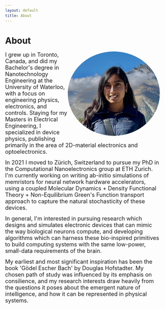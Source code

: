 ```yaml
---
layout: default
title: About
---
```

# About
<img align="right" src="/media/me.png" height="auto" width="300" style="border-radius:50%">

<font size="4">I grew up in Toronto, Canada, and did my Bachelor's degree in Nanotechnology Engineering at the University of Waterloo, with a focus on engineering physics, electronics, and controls. Staying for my Masters in Electrical Engineering, I specialized in device physics, publishing primarily in the area of 2D-material electronics and optoelectronics.</font>

<font size="4">In 2021 I moved to Zürich, Switzerland to pursue my PhD in the Computational Nanoelectronics group at ETH Zurich. I'm currently working on writing ab-initio simulations of memristors for neural network hardware accelerators, using a coupled Molecular Dynamics + Density Functional Theory + Non-Equilibrium Green's Function transport approach to capture the natural stochasticity of these devices.</font>

<font size="4">In general, I'm interested in pursuing research which designs and simulates electronic devices that can mimic the way biological neurons compute, and developing algorithms which can harness these bio-inspired primitives to build computing systems with the same low-power, small-data requirements of the brain.</font>

<font size="4">My earliest and most significant inspiration has been the book 'Gödel Escher Bach' by Douglas Hofstadter. My chosen path of study was influenced by its emphasis on consilience, and my research interests draw heavily from the questions it poses about the emergent nature of intelligence, and how it can be represented in physical systems.</font> 
